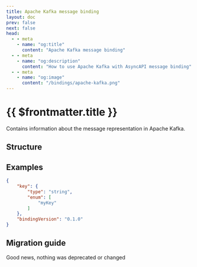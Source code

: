 ```yaml
---
title: Apache Kafka message binding
layout: doc
prev: false
next: false
head:
  - - meta
    - name: "og:title"
      content: "Apache Kafka message binding"
  - - meta
    - name: "og:description"
      content: "How to use Apache Kafka with AsyncAPI message binding"
  - - meta
    - name: "og:image"
      content: "/bindings/apache-kafka.png"
---
```


# {{ $frontmatter.title }}

Contains information about the message representation in Apache Kafka.

## Structure

<Json url="https://raw.githubusercontent.com/asyncapi/spec-json-schemas/master/bindings/kafka/0.1.0/message.json"/>

## Examples

```json
{
    "key": {
        "type": "string",
        "enum": [
            "myKey"
        ]
    },
    "bindingVersion": "0.1.0"
}
```

## Migration guide

Good news, nothing was deprecated or changed